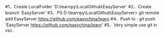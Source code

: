 #1、Create LocalFolder 'D:\learnpy\LocalGithub\EasyServer'
#2、Create branch 'EasyServer'
#3、PS D:\learnpy\LocalGithub\EasyServer> git remote add EasyServer https://github.com/easychina/learn
#4、Push to : git push 'EasyServer https://github.com/easychina/learn'
#5、Very simple use git in vsc.
